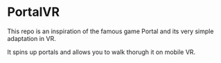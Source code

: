 # PortalVR

This repo is an inspiration of the famous game Portal and its very simple adaptation in VR.

It spins up portals and allows you to walk thorugh it on mobile VR.
